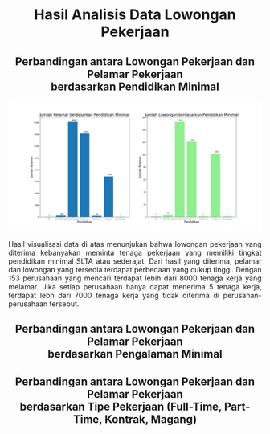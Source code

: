 <h1 align="center">
  Hasil Analisis Data Lowongan Pekerjaan
</h1>
<h2 align="center">
Perbandingan antara Lowongan Pekerjaan dan Pelamar Pekerjaan
<br>
berdasarkan Pendidikan Minimal
</h2>

![Graph 1](resource/Figure_1.png)
<p align="justify">
Hasil visualisasi data di atas menunjukan bahwa lowongan pekerjaan yang diterima kebanyakan meminta tenaga pekerjaan yang memiliki tingkat pendidikan minimal SLTA atau sederajat. Dari hasil yang diterima, pelamar dan lowongan yang tersedia terdapat perbedaan yang cukup tinggi. Dengan 153 perusahaan yang mencari terdapat lebih dari 8000 tenaga kerja yang melamar. Jika setiap perusahaan hanya dapat menerima 5 tenaga kerja, terdapat lebh dari 7000 tenaga kerja yang tidak diterima di perusahan-perusahaan tersebut. 
</p>

<h2 align="center">
Perbandingan antara Lowongan Pekerjaan dan Pelamar Pekerjaan
<br>
berdasarkan Pengalaman Minimal
</h2>

<h2 align="center">
Perbandingan antara Lowongan Pekerjaan dan Pelamar Pekerjaan
<br>
berdasarkan Tipe Pekerjaan (Full-Time, Part-Time, Kontrak, Magang)
</h2>